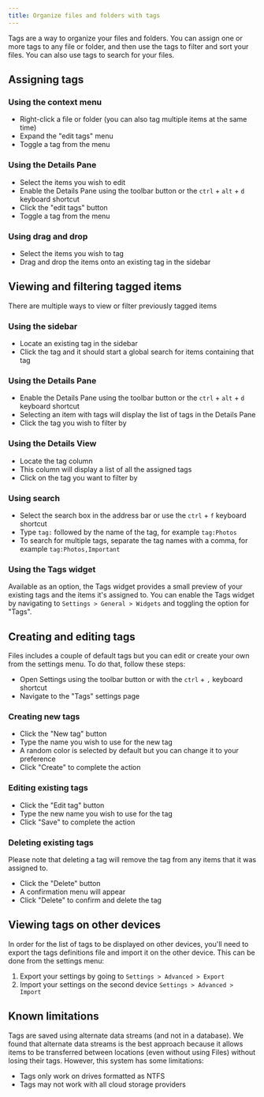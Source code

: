 ```yaml
---
title: Organize files and folders with tags
---
```


Tags are a way to organize your files and folders. You can assign one or more tags to any file or folder, and then use the tags to filter and sort your files. You can also use tags to search for your files.

## Assigning tags

### Using the context menu

- Right-click a file or folder (you can also tag multiple items at the same time)
- Expand the "edit tags" menu
- Toggle a tag from the menu

### Using the Details Pane

- Select the items you wish to edit
- Enable the Details Pane using the toolbar button or the `ctrl` + `alt` + `d` keyboard shortcut
- Click the "edit tags" button
- Toggle a tag from the menu

### Using drag and drop

- Select the items you wish to tag
- Drag and drop the items onto an existing tag in the sidebar

## Viewing and filtering tagged items

There are multiple ways to view or filter previously tagged items

### Using the sidebar

- Locate an existing tag in the sidebar
- Click the tag and it should start a global search for items containing that tag

### Using the Details Pane

- Enable the Details Pane using the toolbar button or the `ctrl` + `alt` + `d` keyboard shortcut
- Selecting an item with tags will display the list of tags in the Details Pane
- Click the tag you wish to filter by

### Using the Details View

- Locate the tag column
- This column will display a list of all the assigned tags
- Click on the tag you want to filter by

### Using search

- Select the search box in the address bar or use the `ctrl` + `f` keyboard shortcut
- Type `tag:` followed by the name of the tag, for example `tag:Photos`
- To search for multiple tags, separate the tag names with a comma, for example `tag:Photos,Important`

### Using the Tags widget

Available as an option, the Tags widget provides a small preview of your existing tags and the items it's assigned to. You can enable the Tags widget by navigating to `Settings > General > Widgets` and toggling the option for "Tags".


## Creating and editing tags

Files includes a couple of default tags but you can edit or create your own from the settings menu. To do that, follow these steps:

- Open Settings using the toolbar button or with the `ctrl` + `,` keyboard shortcut
- Navigate to the "Tags" settings page

### Creating new tags

- Click the "New tag" button
- Type the name you wish to use for the new tag
- A random color is selected by default but you can change it to your preference
- Click "Create" to complete the action

### Editing existing tags

- Click the "Edit tag" button
- Type the new name you wish to use for the tag
- Click "Save" to complete the action

### Deleting existing tags

Please note that deleting a tag will remove the tag from any items that it was assigned to.

- Click the "Delete" button
- A confirmation menu will appear
- Click "Delete" to confirm and delete the tag

## Viewing tags on other devices

In order for the list of tags to be displayed on other devices, you'll need to export the tags definitions file and import it on the other device. This can be done from the settings menu:

1. Export your settings by going to `Settings > Advanced > Export`
2. Import your settings on the second device `Settings > Advanced > Import`

## Known limitations

Tags are saved using alternate data streams (and not in a database). We found that alternate data streams is the best approach because it allows items to be transferred between locations (even without using Files) without losing their tags. However, this system has some limitations:

- Tags only work on drives formatted as NTFS
- Tags may not work with all cloud storage providers